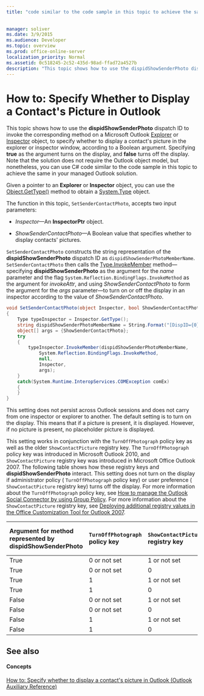 ```yaml
---
title: "code similar to the code sample in this topic to achieve the same in your managed Outlook solution.'"
 
 
manager: soliver
ms.date: 3/9/2015
ms.audience: Developer
ms.topic: overview
ms.prod: office-online-server
localization_priority: Normal
ms.assetid: 0c518245-2c52-435d-98ad-ffad72a4527b
description: "This topic shows how to use the dispidShowSenderPhoto dispatch ID to invoke the corresponding method on a Microsoft Outlook Explorer or Inspector object, to specify whether to display a contact's picture in the explorer or inspector window, according to a Boolean argument. Specifying true as the argument turns on the display, and false turns off the display. Note that the solution does not require the Outlook object model, but nonetheless, you can use C# code similar to the code sample in this topic to achieve the same in your managed Outlook solution."
---
```


# How to: Specify Whether to Display a Contact's Picture in Outlook

This topic shows how to use the **dispidShowSenderPhoto** dispatch ID to invoke the corresponding method on a Microsoft Outlook [Explorer](http://msdn.microsoft.com/library/026591e5-049f-503a-4166-34e6dbc225fb%28Office.15%29.aspx) or [Inspector](http://msdn.microsoft.com/library/d7384756-669c-0549-1032-c3b864187994%28Office.15%29.aspx) object, to specify whether to display a contact's picture in the explorer or inspector window, according to a Boolean argument. Specifying **true** as the argument turns on the display, and **false** turns off the display. Note that the solution does not require the Outlook object model, but nonetheless, you can use C# code similar to the code sample in this topic to achieve the same in your managed Outlook solution. 
  
Given a pointer to an **Explorer** or **Inspector** object, you can use the [Object.GetType()](https://msdn.microsoft.com/library/System.Object.GetType.aspx) method to obtain a [System.Type](https://msdn.microsoft.com/library/System.Type.aspx) object. 
  
The function in this topic,  `SetSenderContactPhoto`, accepts two input parameters:
  
-  _Inspector_—An **InspectorPtr** object. 
    
-  _ShowSenderContactPhoto_—A Boolean value that specifies whether to display contacts' pictures.
    
 `SetSenderContactPhoto` constructs the string representation of the **dispidShowSenderPhoto** dispatch ID as  `dispidShowSenderPhotoMemberName`.  `SetSenderContactPhoto` then calls the [Type.InvokeMember](https://msdn.microsoft.com/library/System.Type.InvokeMember.aspx) method—specifying **dispidShowSenderPhoto** as the argument for the  _name_ parameter and the flag  `System.Reflection.BindingFlags.InvokeMethod` as the argument for  _invokeAttr_, and using  _ShowSenderContactPhoto_ to form the argument for the  _args_ parameter—to turn on or off the display in an inspector according to the value of  _ShowSenderContactPhoto_.
  
```cs
void SetSenderContactPhoto(object Inspector, bool ShowSenderContactPhoto)
{
    Type typeInspector = Inspector.GetType();
    string dispidShowSenderPhotoMemberName = String.Format("[DispID={0}]", 0xF0D0);
    object[] args = {ShowSenderContactPhoto};
    try
    {
        typeInspector.InvokeMember(dispidShowSenderPhotoMemberName, 
            System.Reflection.BindingFlags.InvokeMethod,
            null,
            Inspector,
            args);
    }
    catch(System.Runtime.InteropServices.COMException comEx)
    {
    }
}

```

This setting does not persist across Outlook sessions and does not carry from one inspector or explorer to another. The default setting is to turn on the display. This means that if a picture is present, it is displayed. However, if no picture is present, no placeholder picture is displayed.
  
This setting works in conjunction with the  `TurnOffPhotograph` policy key as well as the older  `ShowContactPicture` registry key. The  `TurnOffPhotograph` policy key was introduced in Microsoft Outlook 2010, and  `ShowContactPicture` registry key was introduced in Microsoft Office Outlook 2007. The following table shows how these registry keys and **dispidShowSenderPhoto** interact. This setting does not turn on the display if administrator policy (  `TurnOffPhotograph` policy key) or user preference (  `ShowContactPicture` registry key) turns off the display. For more information about the  `TurnOffPhotograph` policy key, see [How to manage the Outlook Social Connector by using Group Policy](http://support.microsoft.com/kb/2020103). For more information about the  `ShowContactPicture` registry key, see [Deploying additional registry values in the Office Customization Tool for Outlook 2007](http://technet.microsoft.com/en-us/library/cc837949%28office.12%29.aspx).
  
|**Argument for method represented by **dispidShowSenderPhoto****|**`TurnOffPhotograph` policy key**|**`ShowContactPicture` registry key**|**Is picture displayed if present?**|
|:-----|:-----|:-----|:-----|
|True  <br/> |0 or not set  <br/> |1 or not set  <br/> |Yes  <br/> |
|True  <br/> |0 or not set  <br/> |0  <br/> |No  <br/> |
|True  <br/> |1  <br/> |1 or not set  <br/> |No  <br/> |
|True  <br/> |1  <br/> |0  <br/> |No  <br/> |
|False  <br/> |0 or not set  <br/> |1 or not set  <br/> |No  <br/> |
|False  <br/> |0 or not set  <br/> |0  <br/> |No  <br/> |
|False  <br/> |1  <br/> |1 or not set  <br/> |No  <br/> |
|False  <br/> |1  <br/> |0  <br/> |No  <br/> |
   
## See also

#### Concepts

[How to: Specify whether to display a contact's picture in Outlook (Outlook Auxiliary Reference)](how-to-specify-whether-to-display-a-contact-s-picture-in-outlook-outlook-auxilia.md)

